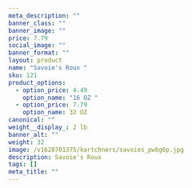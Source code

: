 ```yaml
---
meta_description: ""
banner_class: ""
banner_image: ""
price: 7.79
social_image: ""
banner_format: ""
layout: product
name: "Savoie's Roux "
sku: 121
product_options:
  - option_price: 4.49
    option_name: "16 OZ "
  - option_price: 7.79
    option_name: 32 OZ
canonical: ""
weight__display_: 2 lb
banner_alt: ""
weight: 32
image: /v1628701375/kartchners/savoies_pwbg6p.jpg
description: Savoie's Roux
tags: []
meta_title: ""
---
```

